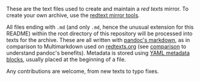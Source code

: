 These are the text files used to create and maintain a *red texts*
mirror. To create your own archive, use the [redtext mirror
tools](https://github.com/xatasan/rt-mirror).

All files ending with `.md` (and only `.md`, hence the unusual
extension for this README) within the root directory of this
repository will be processed into texts for the archive. These are all
written with [pandoc's
markdown](http://pandoc.org/MANUAL.html#pandocs-markdown), as in
comparison to Multimarkdown used on
[redtexts.org](https://redtexts.org) (see
[comparison](https://github.com/jgm/pandoc/wiki/Pandoc-vs-Multimarkdown)
to understand pandoc's benefits). Metadata is stored using [YAML
metadata
blocks](http://pandoc.org/MANUAL.html#extension-yaml_metadata_block),
usually placed at the beginning of a file. 

Any contributions are welcome, from new texts to typo fixes.

